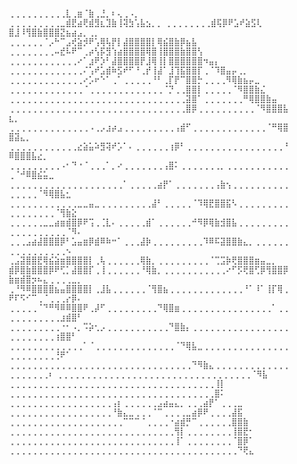 
⢀⢀⢀⢀⢀⢀⢀⢀⢀⢀⣇⢀⣶⠈⣷⢀⣘⡀⠆⢄⢀⠠⡀
⢀⢀⢀⢀⢀⢀⢀⢀⢀⣀⣾⣟⣴⢟⣾⣻⣆⣹⣷⢸⢽⣳⢡⣧⣢⡀⡀
⢀⢀⢀⢀⢀⢀⢀⢀⣾⢯⡿⠟⣡⠞⣵⣫⢇ ⣿⣸⠸⢻⣿⣷⣿⣿⣿⣝⣦⣴⣠⡀⢀⡀
⢀⢀⢀⢀⢀⢀⠈⡠⠓⠉⣠⢞⣵⡺⠟⢡⢿⢧⡟⡇⣼⣿⣿⣿⣿⡇⢿⣮⣿⣷⡿⣦⣧
⢀⢀⢀⢀⢀⢀⢀⢀⠤⣞⠧⠟⠉⢀⡴⢣⡯⣻⢱⣴⣿⣿⣿⣿⢿⣿⢸⣿⣿⣿⣷⣿⣿⢣
⢀⢀⢀⢀⢀⢀⢀⢀⢀⢀⢀⢀⠔⠁⣰⠟⡱⠃⣼⣿⣿⣿⣿⡟⣸⢿⢸⡇⣿⣿⣿⣿⣿⣿⠲⣤⡄
⢀⢀⢀⢀⢀⢀⢀⢀⢀⢀⢀⢀⢀⠌⢡⠞⣡⣾⠷⣫⠞⠋⠘⢀⡞⢸⣼⠁⣸⢹⣯⣿⣿⡏⢀⠈⠹⣿⣤⡤⢀⡀
⢀⢀⢀⢀⢀⢀⢀⢀⢀⢀⢀⢀⢀⠔⡡⠖⠑⠁⢀⠁⢀⢀⢀⢀⢀⠘⠃⢀⡏⡟⠉⣿⣿⡓⢀⢀⢀⢀⠻⢿⣷⣦⡤⣀
⢀⢀⢀⢀⢀⢀⢀⢀⢀⢀⢀⢀⢀⠈⢀⢀⢀⢀⢀⢀⢀⢀⢀⢀⢀⢀⢀⠈⡙⢀⢀⣿⣿⡇⢀⢀⢀⢀⢀⠈⠻⣿⣿⣷⣌
⢀⢀⢀⢀⢀⢀⢀⢀⢀⢀⢀⢀⢀⢀⢀⢀⢀⢀⢀⢀⢀⢀⢀⢀⢀⢀⢀⢀⢀⢀⢀⣽⣿⠁⢀⢀⢀⢀⢀⢀⢀⠛⢿⣿⣿⣷⣤
⢀⢀⢀⢀⢀⢀⢀⢀⢀⢀⢀⢀⢀⢀⢀⢀⢀⢀⢀⢀⢀⢀⢀⢀⢀⢀⢀⢀⢀⢀⢀⣿⡿⢀⢀⢀⢀⢀⢀⢀⢀⢀⢀⠈⠻⣿⣿⣿⣧⣆⡀
⢀⢀⢀⢀⢀⢀⢀⢀⢀⢀⢀⢀⢀⢀⠠⢀⡠⣰⡴⣠⢀⢀⢀⢀⢀⢀⢀⢀⢀⢠⣾⠋⢀⢀⢀⢀⢀⢀⢀⢀⢀⢀⢀⢀⢀⠈⠛⢿⣿⣿⣽⣄⡀
⢀⢀⢀⢀⢀⢀⢀⢀⢀⢀⢀⢀⣔⣵⣥⠵⣻⢽⠞⡡⠁⠄⢀⢀⢀⢀⢀⢀⢰⡿⠃⢀⢀⢀⢀⢀⢀⢀⢀⢀⢀⢀⢀⢀⢀⢀⢀⢀⠘⠿⣿⣿⣿⣧⣔⡀
⢀⢀⢀⢀⢀⢀⢀⢀⢀⠠⠂⠙⠐⠈⢀⢀⢀⠁⡀⠔⢀⢀⢀⢀⢀⢀⢀⢠⣿⠅⢀⢀⢀⢀⢀⢀⢀⡀⢀⢀⢀⢀⢀⢀⢀⢀⢀⢀⢀⢀⠈⠚⠿⣿⣮⣥⣀
⢀⢀⢀⢀⢀⢀⢀⢀⢀⢀⢀⢀⢀⢀⢀⢀⢀⢀⢀⢀⠁⢀⢀⢀⢀⢀⣴⡟⠁⢀⢀⢀⢀⢀⢀⢀⢠⣷⢢⢀⢀⢀⢀⢀⢀⢀⢀⢀⢀⢀⢀⢀⢀⢀⠈⠻⢿⣿⣧⣂
⢀⢀⢀⢀⢀⢀⢀⢀⢀⢀⢀⢀⣀⣀⣤⣀⢀⢀⢀⢀⢀⢀⢀⢀⢀⣼⠃⢀⢀⢀⢀⢀⠈⠹⢿⣟⣿⣿⣯⠣⢀⢀⢀⢀⢀⢀⢀⢀⢀⢀⢀⢀⢀⢀⢀⢀⢀⠈⢻⣷⣕
⢀⢀⢀⢀⢀⢀⣀⣀⣴⣶⣾⣿⡿⠟⢩⢀⢈⣇⠄⢀⢀⢀⢀⢀⣾⠁⢀⢀⢀⢀⢀⢀⠚⠻⡿⢿⣷⣺⣿⣧⢀⢀⢀⢀⢀⢀⢀⢀⢀⢀⢀⢀⢀⢀⢀⢀⢀⢀⢀⠈⠻⠄
⢀⢀⢀⣠⣴⣼⣿⣿⣿⡿⠃⣡⣤⣶⡿⣾⠿⠷⠒⠁⢀⢀⢀⣼⡷⢀⢀⢀⢀⢀⢀⢀⢀⢀⠹⠿⠯⣽⣿⣿⣷⣄⡀⢀⢀⢀⢀⢀⢀⢀⢀⢀⢀⢀⢀⢀⢀⢀⢀⠢
⢀⣠⣽⣿⣿⣟⢿⣮⣵⣶⣿⣿⣿⣿⡇⢀⢧⢀⢀⢀⢀⢀⢀⢿⣷⡀⢀⢀⢀⢀⢀⢀⢀⢀⢀⠈⢉⣩⡷⢟⣿⣿⣿⣶⣤⣀⡀
⣾⡿⣿⣷⣿⣿⣿⡿⠟⢋⡁⣼⣿⣿⡏⢀⢸⢀⢀⢀⢀⢀⢀⠘⢿⣷⡀⢀⢀⢀⢀⢀⢀⢀⢀⢀⢀⢀⠔⠋⡫⢟⣿⢋⡿⢻⣿⣿⡿⣷⣶⣾⣿⡲⠦⣄⢀⢀⢀⢀⣀⡀
⢀⠘⠻⠿⣿⣿⣿⣿⣦⣤⣿⣿⣿⣿⡇⢀⣸⣧⢀⢀⢀⢀⢀⢀⠈⢻⣿⣦⢀⢀⢀⢀⢀⢀⢀⢀⢀⢀⢀⢀⢀⠘⠁⠸⠁⢸⡏⢿⢀⠟⠏⠫⠊⠉⢀⠈⢀⢀⢀⡔⡿⠄
⢀⢀⢀⢀⢀⠈⠙⠛⠻⠿⠿⣿⣿⠟⢀⡼⠋⢀⢀⢀⢀⢀⢀⢀⢀⢀⠙⢿⣿⣶⢀⢀⢀⢀⢀⢀⢀⢀⢀⢀⢀⢀⢀⢀⢀⢀⠁⢀⢀⢀⢀⢀⢀⢀⢀⢀⢀⢀⣰⣾⣿⠃
⢀⢀⢀⢀⢀⢀⢀⢀⢀⠐⠂⠠⡀⠩⡵⢂⡠⢀⢀⢀⢀⢀⢀⢀⢀⢀⢀⢀⠙⣿⣷⡄⢀⢀⢀⢀⢀⢀⢀⢀⢀⢀⢀⢀⢀⢀⢀⢀⢀⢀⢀⢀⢀⢀⢀⢀⢀⢰⣿⣿⠃
⢀⢀⢀⢀⢀⢀⢀⢀⢀⢀⢀⢀⢀⠁⠈⢀⢀⢀⢀⢀⢀⢀⢀⢀⢀⢀⢀⢀⢀⠈⠙⢿⣧⣀⢀⢀⢀⢀⢀⢀⢀⢀⢀⢀⢀⢀⢀⢀⢀⢀⢀⢀⢀⢀⢀⢀⢀⢘⠟⠁
⢀⢀⢀⢀⢀⢀⢀⢀⢀⢀⢀⢀⢀⢀⢀⢀⢀⢀⢀⢀⢀⢀⢀⢀⢀⢀⢀⢀⢀⢀⢀⢀⠙⠻⣷⣄⢀⢀⢀⢀⢀⢀⢀⢀⢀⢀⢀⢀⢀⢀⢀⢀⢀⢀⢀⢀⠆
⢀⢀⢀⢀⢀⢀⢀⢀⢀⢀⢀⢀⢀⢀⢀⢀⢀⢀⢀⢀⢀⢀⢀⢀⢀⢀⢀⢀⢀⢀⢀⢀⢀⢀⠈⠻⣧
⢀⢀⢀⢀⢀⢀⢀⢀⢀⢀⢀⢀⢀⢀⢀⢀⢀⢀⢀⢀⢀⢀⢀⢀⢀⢀⢀⢀⢀⢀⢀⢀⢀⢀⢀⢀⢸⡇
⢀⢀⢀⢀⢀⢀⢀⢀⢀⢀⢀⢀⢀⢀⢀⢀⢀⢀⢀⢀⢀⢀⢀⢀⢀⢀⢀⢀⢀⢀⢀⢀⢀⢀⢀⢀⣿⠅
⢀⢀⢀⢀⢀⢀⢀⢀⢀⢀⢀⢀⢀⢀⢀⢀⢀⢀⢠⡆⢀⢀⢀⢀⢀⢀⣠⣴⣤⣄⡀⢀⢀⢀⣴⡟⠁⢀⢀⢀⣀
⢀⢀⢀⢀⢀⢀⢀⢀⢀⢀⢀⢀⢀⢀⢀⢀⢀⢀⠘⣷⣄⣀⢀⢀⢀⠈⠉⢀⢀⢀⢀⣀⣴⡿⠟⢀⢀⢀⢀⣼⣯
⢀⢀⢀⢀⢀⢀⢀⢀⢀⢀⢀⢀⢀⢀⢀⢀⢀⢀⢀⢀⠉⠉⠉⠈⢀⢀⢀⢀⠐⣴⣾⡛⠉⢀⢀⢀⢀⢀⢀⣿⣿⣷
⢀⢀⢀⢀⢀⢀⢀⢀⢀⢀⢀⢀⢀⢀⢀⢀⢀⢀⢀⢀⢀⢀⢀⢀⢀⢀⢀⢀⢀⢻⡇⢀⢀⢀⢀⢀⢀⢀⢀⢸⣿⣟⠂
⢀⢀⢀⢀⢀⢀⢀⢀⢀⢀⢀⢀⢀⢀⢀⢀⢀⢀⢀⢀⢀⢀⢀⢀⢀⢀⢀⢀⢀⢸⠁⢀⢀⢀⢀⢀⢀⢀⢀⠈⣿⡿⠁
⢀⢀⢀⢀⢀⢀⢀⢀⢀⢀⢀⢀⢀⢀⢀⢀⢀⢀⢀⢀⢀⢀⢀⢀⢀⢀⢀⢀⢀⢀⢀⢀⢀⢀⢀⢀⢀⢀⢀⢀⠙⢟⣄
